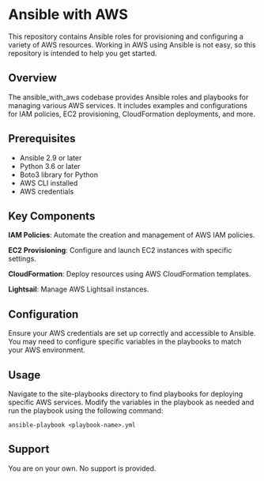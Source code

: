 # Ansible with AWS

This repository contains Ansible roles for provisioning and configuring a variety of AWS resources.  Working in AWS using Ansible is not easy, so this repository is intended to help you get started.


## Overview

The ansible_with_aws codebase provides Ansible roles and playbooks for managing various AWS services. It includes examples and configurations for IAM policies, EC2 provisioning, CloudFormation deployments, and more.


## Prerequisites

- Ansible 2.9 or later
- Python 3.6 or later
- Boto3 library for Python
- AWS CLI installed
- AWS credentials


## Key Components

**IAM Policies**: Automate the creation and management of AWS IAM policies.

**EC2 Provisioning**: Configure and launch EC2 instances with specific settings.

**CloudFormation**: Deploy resources using AWS CloudFormation templates.

**Lightsail**: Manage AWS Lightsail instances.


## Configuration

Ensure your AWS credentials are set up correctly and accessible to Ansible. You may need to configure specific variables in the playbooks to match your AWS environment.



## Usage

Navigate to the site-playbooks directory to find playbooks for deploying specific AWS services. Modify the variables in the playbook as needed and run the playbook using the following command:

```
ansible-playbook <playbook-name>.yml
```


## Support

You are on your own.  No support is provided.